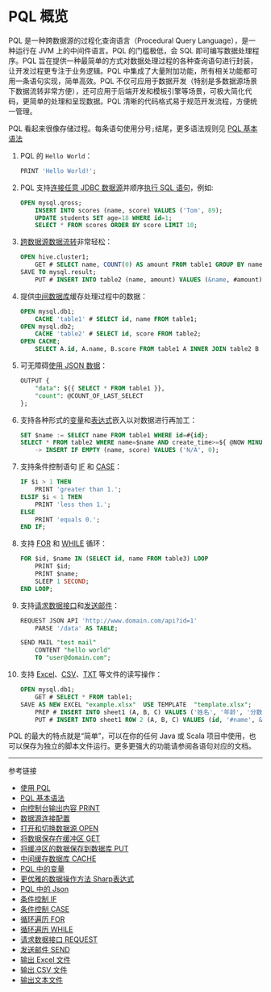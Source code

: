 # PQL 概览

PQL 是一种跨数据源的过程化查询语言（Procedural Query Language），是一种运行在 JVM 上的中间件语言。PQL 的门槛极低，会 SQL 即可编写数据处理程序。PQL 旨在提供一种最简单的方式对数据处理过程的各种查询语句进行封装，让开发过程更专注于业务逻辑。PQL 中集成了大量附加功能，所有相关功能都可用一条语句实现，简单高效。PQL 不仅可应用于数据开发（特别是多数据源场景下数据流转非常方便），还可应用于后端开发和模板引擎等场景，可极大简化代码，更简单的处理和呈现数据。PQL 清晰的代码格式易于规范开发流程，方便统一管理。  

PQL 看起来很像存储过程。每条语句使用分号`;`结尾，更多语法规则见 [PQL 基本语法](/pql/basic.md)

1. PQL 的 `Hello World`：

    ```sql
    PRINT 'Hello World!';
    ```

2. PQL 支持[连接任意 JDBC 数据源](/pql/properties.md)并顺序[执行 SQL 语句](/pql/sql.md)，例如:

    ```sql
    OPEN mysql.qross;
        INSERT INTO scores (name, score) VALUES ('Tom', 89);
        UPDATE students SET age=18 WHERE id=1;
        SELECT * FROM scores ORDER BY score LIMIT 10;
    ```

3. [跨数据源数据流转](/pql/save.md)非常轻松：

    ```sql
    OPEN hive.cluster1;
        GET # SELECT name, COUNT(0) AS amount FROM table1 GROUP BY name;
    SAVE TO mysql.result;
        PUT # INSERT INTO table2 (name, amount) VALUES (&name, #amount);
    ```

4. 提供[中间数据库](/pql/cache.md)缓存处理过程中的数据：

    ```sql
    OPEN mysql.db1;
        CACHE 'table1' # SELECT id, name FROM table1;
    OPEN mysql.db2;
        CACHE 'table2' # SELECT id, score FROM table2;
    OPEN CACHE;
        SELECT A.id, A.name, B.score FROM table1 A INNER JOIN table2 B ON A.id=B.id;       
    ```

5. 可无障碍[使用 JSON 数据](/pql/json.md)：

    ```sql
    OUTPUT {
        "data": ${{ SELECT * FROM table1 }},
        "count": @COUNT_OF_LAST_SELECT
    };
    ```

6. 支持各种形式的[变量](/pql/variable.md)和[表达式](/pql/sharp.md)嵌入以对数据进行再加工：

    ```sql
    SET $name := SELECT name FROM table1 WHERE id=#{id};
    SELECT * FROM table2 WHERE name=$name AND create_time>=${ @NOW MINUS 1 DAY }
        -> INSERT IF EMPTY (name, score) VALUES ('N/A', 0);　
    ```

7. 支持条件控制语句 [IF](/pql/if.md) 和 [CASE](/pql/case.md)：

    ```sql
    IF $i > 1 THEN
        PRINT 'greater than 1.';
    ELSIF $i < 1 THEN
        PRINT 'less then 1.';
    ELSE
        PRINT 'equals 0.';
    END IF;
    ```

8. 支持 [FOR](/pql/for.md) 和 [WHILE](/pql/while.md) 循环：

    ```sql
    FOR $id, $name IN (SELECT id, name FROM table3) LOOP
        PRINT $id;
        PRINT $name;
        SLEEP 1 SECOND;
    END LOOP;
    ```

9. 支持[请求数据接口](/pql/request.md)和[发送邮件](/pql/send.md)：

    ```sql
    REQUEST JSON API 'http://www.domain.com/api?id=1'
        PARSE '/data' AS TABLE;

    SEND MAIL "test mail"
        CONTENT "hello world"
        TO "user@domain.com";
    ```

10. 支持 [Excel](/pql/excel.md)、[CSV](/pql/csv.md)、[TXT](/pql/txt.md) 等文件的读写操作：

    ```sql
    OPEN mysql.db1;
        GET # SELECT * FROM table1;
    SAVE AS NEW EXCEL "example.xlsx"  USE TEMPLATE  "template.xlsx";
        PREP # INSERT INTO sheet1 (A, B, C) VALUES ('姓名', '年龄', '分数');
        PUT # INSERT INTO sheet1 ROW 2 (A, B, C) VALUES (id, '#name', &title);
    ``` 


PQL 的最大的特点就是“简单”，可以在你的任何 Java 或 Scala 项目中使用，也可以保存为独立的脚本文件运行。更多更强大的功能请参阅各语句对应的文档。


---
参考链接

* [使用 PQL](/pql/use-pql.md)
* [PQL 基本语法](/pql/basic.md)
* [向控制台输出内容 PRINT](/pql/print.md)
* [数据源连接配置](/pql/properties.md)
* [打开和切换数据源 OPEN](/pql/open.md)
* [将数据保存在缓冲区 GET](/pql/get.md)
* [将缓冲区的数据保存到数据库 PUT](/pql/put.md)
* [中间缓存数据库 CACHE](/pql/cache.md)
* [PQL 中的变量](/pql/variable.md)
* [更优雅的数据操作方法 Sharp表达式](/pql/sharp.md)
* [PQL 中的 Json](/pql/json.md)
* [条件控制 IF](/pql/if.md)
* [条件控制 CASE](/pql/case.md)
* [循环遍历 FOR](/pql/for.md)
* [循环遍历 WHILE](/pql/while.md)
* [请求数据接口 REQUEST](/pql/request.md)
* [发送邮件 SEND](/pql/send.md)
* [输出 Excel 文件](/pql/excel.md)
* [输出 CSV 文件](/pql/csv.md)
* [输出文本文件](/pql/txt.md)